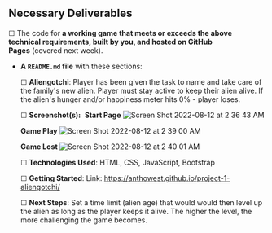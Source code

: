 
## **Necessary Deliverables**

☐ The code for **a working game that meets or exceeds the above technical requirements, built by you, and hosted on GitHub Pages** (covered next week).

- **A `README.md` file** with these sections:
    
    ☐ **Aliengotchi**: Player has been given the task to name and take care of the family's new alien. Player must stay active to keep their alien alive. If the alien's hunger and/or happiness meter hits 0% - player loses. 
    
    ☐ **Screenshot(s):** 
    **Start Page**
    ![Screen Shot 2022-08-12 at 2 36 43 AM](https://user-images.githubusercontent.com/73357380/184307387-5978ad94-be36-4354-bacf-46a7ead36f80.png)
    
    **Game Play**
    ![Screen Shot 2022-08-12 at 2 39 00 AM](https://user-images.githubusercontent.com/73357380/184307676-d2cc4d94-25ec-4b15-8a3f-ee7c7315c916.png)
    
    **Game Lost**
    ![Screen Shot 2022-08-12 at 2 40 01 AM](https://user-images.githubusercontent.com/73357380/184307857-f3a46758-1cd1-49ca-936b-829892fb0b75.png)
    
    ☐ **Technologies Used**: HTML, CSS, JavaScript, Bootstrap
    
    ☐ **Getting Started**: 
    Link: https://anthowest.github.io/project-1-aliengotchi/
    
    ☐ **Next Steps**: Set a time limit (alien age) that would would then level up the alien as long as the player keeps it alive. The higher the level, the more challenging the game becomes. 
    


